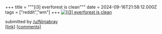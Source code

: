 +++
title = """[i3] everforest is clean"""
date = 2024-09-16T21:58:12.000Z
tags = ["reddit","wm"]
+++
[![[i3] everforest is clean](https://b.thumbs.redditmedia.com/iqys911_-FbmqSRV3FZSdRyL5as0fCpZlX8vlgRyh3s.jpg "[i3] everforest is clean")](https://www.reddit.com/r/unixporn/comments/1fihapi/i3_everforest_is_clean/)

submitted by [/u/Ninjabray](https://www.reddit.com/user/Ninjabray)  
[\[link\]](https://www.reddit.com/gallery/1fihapi) [\[comments\]](https://www.reddit.com/r/unixporn/comments/1fihapi/i3_everforest_is_clean/)
